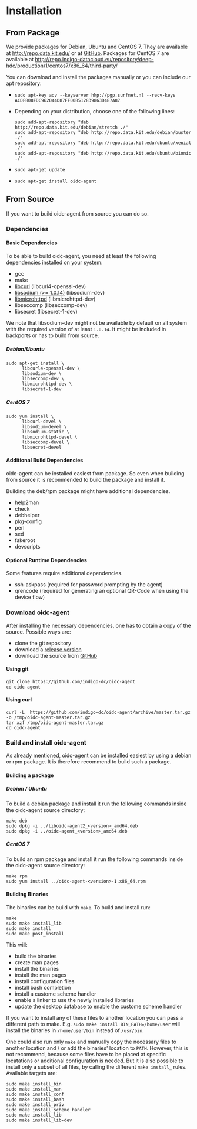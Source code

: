 # Installation
## From Package
We provide packages for Debian, Ubuntu and CentOS 7. They are available at
http://repo.data.kit.edu/ or at [GitHub](https://github.com/indigo-dc/oidc-agent/releases).
Packages for CentOS 7 are available at http://repo.indigo-datacloud.eu/repository/deep-hdc/production/1/centos7/x86_64/third-party/

You can download and install the packages manually or you can include our apt
repository:

- `sudo apt-key adv --keyserver hkp://pgp.surfnet.nl --recv-keys ACDFB08FDC962044D87FF00B512839863D487A87`

- Depending on your distribution, choose one of the following lines:
     ``` 
     sudo add-apt-repository "deb http://repo.data.kit.edu/debian/stretch ./"
     sudo add-apt-repository "deb http://repo.data.kit.edu/debian/buster ./"
     sudo add-apt-repository "deb http://repo.data.kit.edu/ubuntu/xenial ./"
     sudo add-apt-repository "deb http://repo.data.kit.edu/ubuntu/bionic ./"
     ```
- `sudo apt-get update`
- `sudo apt-get install oidc-agent`

## From Source
If you want to build oidc-agent from source you can do so.

### Dependencies
#### Basic Dependencies
To be able to build oidc-agent, you need at least the following dependencies
installed on your system:
- gcc
- make
- [libcurl](https://curl.haxx.se/libcurl/) (libcurl4-openssl-dev)  
- [libsodium (>= 1.0.14)](https://download.libsodium.org/doc/) (libsodium-dev)
- [libmicrohttpd](https://www.gnu.org/software/libmicrohttpd/) (libmicrohttpd-dev)
- libseccomp (libseccomp-dev)
- libsecret (libsecret-1-dev)

We note that libsodium-dev  might not be available by default on all system 
with the required version of at least ```1.0.14```. It might be included in backports
or has to build from source.

##### Debian/Ubuntu
```
sudo apt-get install \
      libcurl4-openssl-dev \
      libsodium-dev \
      libseccomp-dev \
      libmicrohttpd-dev \
      libsecret-1-dev
```

##### CentOS 7
```
sudo yum install \
      libcurl-devel \
      libsodium-devel \
      libsodium-static \
      libmicrohttpd-devel \
      libseccomp-devel \
      libsecret-devel
```
#### Additional Build Dependencies
oidc-agent can be installed easiest from package. So even when building from
source it is recommended to build the package and install it.

Building the deb/rpm package might have additional dependencies.
- help2man
- check
- debhelper
- pkg-config
- perl
- sed
- fakeroot
- devscripts

#### Optional Runtime Dependencies
Some features require additional dependencies.
- ssh-askpass (required for password prompting by the agent)
- qrencode    (required for generating an optional QR-Code when using the device flow)

### Download oidc-agent
After installing the necessary dependencies, one has to obtain a copy of the
source. Possible ways are:
- clone the git repository
- download a [release version](https://github.com/indigo-dc/oidc-agent/releases)
- download the source from [GitHub](https://github.com/indigo-dc/oidc-agent)

#### Using git
```
git clone https://github.com/indigo-dc/oidc-agent
cd oidc-agent
```

#### Using curl
```
curl -L  https://github.com/indigo-dc/oidc-agent/archive/master.tar.gz -o /tmp/oidc-agent-master.tar.gz
tar xzf /tmp/oidc-agent-master.tar.gz
cd oidc-agent
```

### Build and install oidc-agent
As already mentioned, oidc-agent can be installed easiest by using a debian or
rpm package. It is therefore recommend to build such a package.

#### Building a package
##### Debian / Ubuntu
To build a debian package and install it run the following commands inside the
oidc-agent source directory:
```
make deb
sudo dpkg -i ../liboidc-agent2_<version>_amd64.deb
sudo dpkg -i ../oidc-agent_<version>_amd64.deb
```

##### CentOS 7
To build an rpm package and install it run the following commands inside the
oidc-agent source directory:
```
make rpm
sudo yum install ../oidc-agent-<version>-1.x86_64.rpm
```

#### Building Binaries
The binaries can be build with ```make```. To build and install run:
```
make
sudo make install_lib
sudo make install
sudo make post_install
```
This will:
- build the binaries
- create man pages
- install the binaries
- install the man pages
- install configuration files
- install bash completion
- install a custome scheme handler
- enable a linker to use the newly installed libraries
- update the desktop database to enable the custome scheme handler

If you want to install any of these files to another location you can pass a
different path to make.
E.g. ```sudo make install BIN_PATH=/home/user``` will install the binaries in
```/home/user/bin``` instead of ```/usr/bin```.

One could also run only ```make``` and manually copy the necessary
files to another location and / or add the binaries' location to ```PATH```.
However, this is not recommend, because some files have to be placed at specific
locatations or additional configuration is needed. But it is also possible to
install only a subset of all files, by calling the different ```make install_```
rules. Available targets are:
```
sudo make install_bin
sudo make install_man
sudo make install_conf
sudo make install_bash
sudo make install_priv
sudo make install_scheme_handler
sudo make install_lib
sudo make install_lib-dev
```


